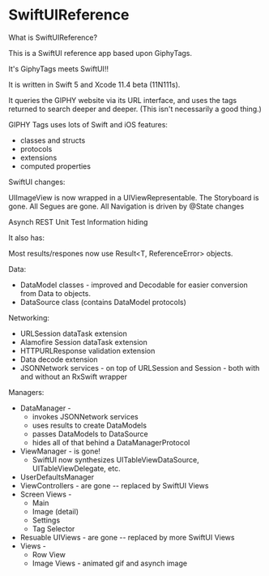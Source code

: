 # SwiftUIReference

What is SwiftUIReference?

This is a SwiftUI reference app based upon GiphyTags.

It's GiphyTags meets SwiftUI!!

It is written in Swift 5 and Xcode 11.4 beta (11N111s).

It queries the GIPHY website via its URL interface, and uses the tags returned to search deeper and deeper.  (This isn't necessarily a good thing.)

GIPHY Tags uses lots of Swift and iOS features:  

* classes and structs  
* protocols  
* extensions  
* computed properties  

SwiftUI changes:

UIImageView is now wrapped in a UIViewRepresentable.
The Storyboard is gone.
All Segues are gone.
All Navigation is driven by @State changes

Asynch REST
Unit Test
Information hiding

It also has:

Most results/respones now use Result<T, ReferenceError> objects.

Data:

* DataModel classes - improved and Decodable for easier conversion from Data to objects.
* DataSource class (contains DataModel protocols)

Networking:

* URLSession dataTask extension
* Alamofire Session dataTask extension
* HTTPURLResponse validation extension
* Data decode<T> extension
* JSONNetwork services - on top of URLSession and Session - both with and without an RxSwift wrapper

Managers:

* DataManager -
    * invokes JSONNetwork services
    * uses results to create DataModels
    * passes DataModels to DataSource
    * hides all of that behind a DataManagerProtocol
* ViewManager - is gone!
    * SwiftUI now synthesizes UITableViewDataSource, UITableViewDelegate, etc.
* UserDefaultsManager
* ViewControllers - are gone -- replaced by SwiftUI Views
* Screen Views -
    * Main
    * Image (detail)
    * Settings
    * Tag Selector
* Resuable UIViews - are gone -- replaced by more SwiftUI Views
* Views -
    * Row View
    * Image Views - animated gif and asynch image
